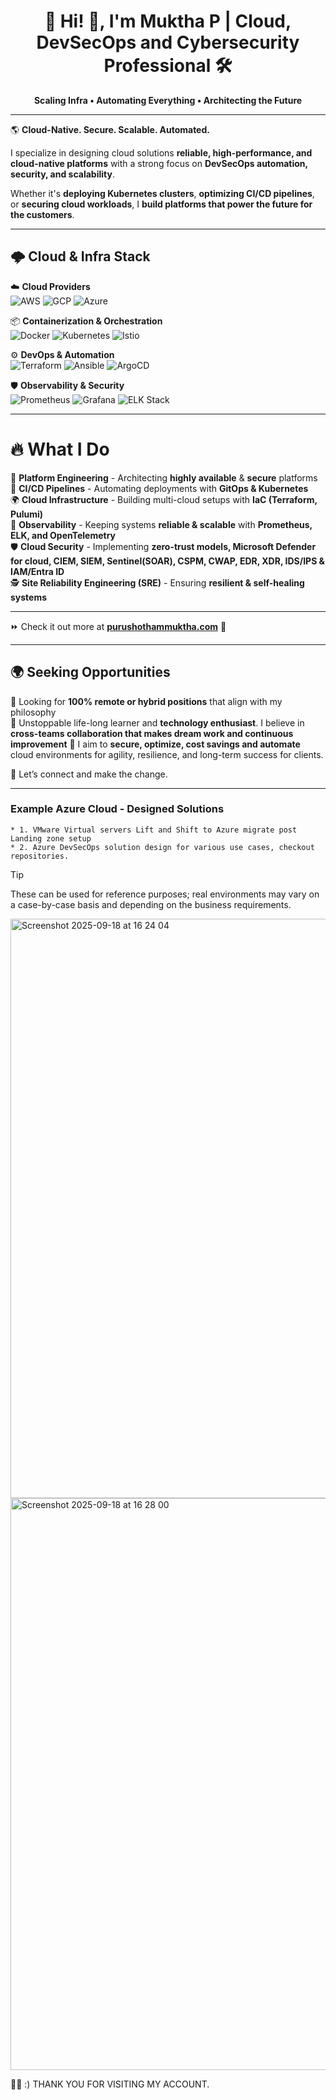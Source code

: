 <h1 align="center">🚀 Hi! 👋, I'm Muktha P | Cloud, DevSecOps and Cybersecurity Professional 🛠️</h1>
<p align="center">
 <b>Scaling Infra • Automating Everything • Architecting the Future</b>
</p>

---
🌎 **Cloud-Native. Secure. Scalable. Automated.**

I specialize in designing cloud solutions **reliable, high-performance, and cloud-native platforms** with a strong focus on **DevSecOps automation, security, and scalability**.

Whether it's **deploying Kubernetes clusters**, **optimizing CI/CD pipelines**, or **securing cloud workloads**, I **build platforms that power the future for the customers**.

---
## 🌩️ Cloud & Infra Stack

☁️ **Cloud Providers**  
![AWS](https://img.shields.io/badge/AWS-232F3E?style=for-the-badge&logo=amazonaws&logoColor=white)
![GCP](https://img.shields.io/badge/GCP-4285F4?style=for-the-badge&logo=googlecloud&logoColor=white)
![Azure](https://img.shields.io/badge/Azure-0078D4?style=for-the-badge&logo=microsoftazure&logoColor=white)

📦 **Containerization & Orchestration**  
![Docker](https://img.shields.io/badge/Docker-2496ED?style=for-the-badge&logo=docker&logoColor=white)
![Kubernetes](https://img.shields.io/badge/Kubernetes-326CE5?style=for-the-badge&logo=kubernetes&logoColor=white)
![Istio](https://img.shields.io/badge/Istio-466BB0?style=for-the-badge&logo=istio&logoColor=white)

⚙️ **DevOps & Automation**  
![Terraform](https://img.shields.io/badge/Terraform-623CE4?style=for-the-badge&logo=terraform&logoColor=white)
![Ansible](https://img.shields.io/badge/Ansible-EE0000?style=for-the-badge&logo=ansible&logoColor=white)
![ArgoCD](https://img.shields.io/badge/ArgoCD-FD7E14?style=for-the-badge&logo=argo&logoColor=white)

🛡 **Observability & Security**  
![Prometheus](https://img.shields.io/badge/Prometheus-E6522C?style=for-the-badge&logo=prometheus&logoColor=white)
![Grafana](https://img.shields.io/badge/Grafana-F46800?style=for-the-badge&logo=grafana&logoColor=white)
![ELK Stack](https://img.shields.io/badge/ELK%20Stack-005571?style=for-the-badge&logo=elasticstack&logoColor=white)

---

# 🔥 What I Do

💾 **Platform Engineering** - Architecting **highly available** & **secure** platforms  
🚀 **CI/CD Pipelines** - Automating deployments with **GitOps & Kubernetes**  
🌍 **Cloud Infrastructure** - Building multi-cloud setups with **IaC (Terraform, Pulumi)**  
🔬 **Observability** - Keeping systems **reliable & scalable** with **Prometheus, ELK, and OpenTelemetry**  
🛡 **Cloud Security** - Implementing **zero-trust models, Microsoft Defender for cloud, CIEM, SIEM, Sentinel(SOAR), CSPM, CWAP, EDR, XDR, IDS/IPS & IAM/Entra ID**  
🕵️ **Site Reliability Engineering (SRE)** - Ensuring **resilient & self-healing systems**  

----

⏩ Check it out more at **[purushothammuktha.com](https://purushothammuktha.com//)** 🚀

---


## 🌍 Seeking Opportunities
🔹 Looking for **100% remote or hybrid positions** that align with my philosophy  
🔹 Unstoppable life-long learner and **technology enthusiast**. I believe in **cross-teams collaboration that makes dream work and continuous improvement**
🔹 I aim to **secure, optimize, cost savings and automate** cloud environments for agility, resilience, and long-term success for clients.

💬  Let’s connect and make the change.

----

### Example Azure Cloud - Designed Solutions 
    * 1. VMware Virtual servers Lift and Shift to Azure migrate post Landing zone setup
    * 2. Azure DevSecOps solution design for various use cases, checkout repositories.

>[!TIP]
These can be used for reference purposes; real environments may vary on a case-by-case basis and depending on the business requirements.

<img width="1859" height="927" alt="Screenshot 2025-09-18 at 16 24 04" src="https://github.com/user-attachments/assets/49102bd2-bc47-4c23-bdd8-14cf0a6fe365" />
<img width="1878" height="915" alt="Screenshot 2025-09-18 at 16 28 00" src="https://github.com/user-attachments/assets/e314ee53-9555-4444-8fa1-8bcf5bec8fc7" />


👨‍💻 :) THANK YOU FOR VISITING MY ACCOUNT.
